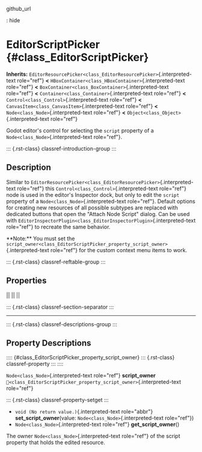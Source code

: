 github_url

:   hide

# EditorScriptPicker {#class_EditorScriptPicker}

**Inherits:**
`EditorResourcePicker<class_EditorResourcePicker>`{.interpreted-text
role="ref"} **\<**
`HBoxContainer<class_HBoxContainer>`{.interpreted-text role="ref"}
**\<** `BoxContainer<class_BoxContainer>`{.interpreted-text role="ref"}
**\<** `Container<class_Container>`{.interpreted-text role="ref"} **\<**
`Control<class_Control>`{.interpreted-text role="ref"} **\<**
`CanvasItem<class_CanvasItem>`{.interpreted-text role="ref"} **\<**
`Node<class_Node>`{.interpreted-text role="ref"} **\<**
`Object<class_Object>`{.interpreted-text role="ref"}

Godot editor\'s control for selecting the `script` property of a
`Node<class_Node>`{.interpreted-text role="ref"}.

::: {.rst-class}
classref-introduction-group
:::

## Description

Similar to
`EditorResourcePicker<class_EditorResourcePicker>`{.interpreted-text
role="ref"} this `Control<class_Control>`{.interpreted-text role="ref"}
node is used in the editor\'s Inspector dock, but only to edit the
`script` property of a `Node<class_Node>`{.interpreted-text role="ref"}.
Default options for creating new resources of all possible subtypes are
replaced with dedicated buttons that open the \"Attach Node Script\"
dialog. Can be used with
`EditorInspectorPlugin<class_EditorInspectorPlugin>`{.interpreted-text
role="ref"} to recreate the same behavior.

\*\*Note:\*\* You must set the
`script_owner<class_EditorScriptPicker_property_script_owner>`{.interpreted-text
role="ref"} for the custom context menu items to work.

::: {.rst-class}
classref-reftable-group
:::

## Properties

||
||
||

::: {.rst-class}
classref-section-separator
:::

------------------------------------------------------------------------

::: {.rst-class}
classref-descriptions-group
:::

## Property Descriptions

:::: {#class_EditorScriptPicker_property_script_owner}
::: {.rst-class}
classref-property
:::
::::

`Node<class_Node>`{.interpreted-text role="ref"} **script_owner**
`🔗<class_EditorScriptPicker_property_script_owner>`{.interpreted-text
role="ref"}

::: {.rst-class}
classref-property-setget
:::

- `void (No return value.)`{.interpreted-text role="abbr"}
  **set_script_owner**(value: `Node<class_Node>`{.interpreted-text
  role="ref"})
- `Node<class_Node>`{.interpreted-text role="ref"}
  **get_script_owner**()

The owner `Node<class_Node>`{.interpreted-text role="ref"} of the script
property that holds the edited resource.

